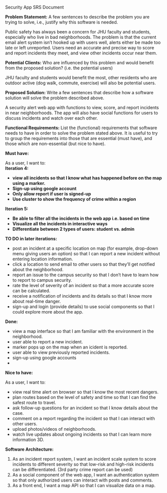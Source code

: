 Security App SRS Document

**Problem Statement:** A few sentences to describe the problem you are trying to solve, i.e., justify why this software is needed.

Public safety has always been a concern for JHU faculty and students, especially who live in bad neighborhoods. The problem is that the current email alert system isn’t hooked up with users well, alerts either be made too late or left unreported. Users need an accurate and precise way to score and report incidents they meet, and view other incidents occur near them.

**Potential Clients:** Who are influenced by this problem and would benefit from the proposed solution? (i.e. the potential users)

JHU faculty and students would benefit the most, other residents who are outdoor active (dog walk, commute, exercise) will also be potential users.

**Proposed Solution:** Write a few sentences that describe how a software solution will solve the problem described above.

A security alert web app with functions to view, score, and report incidents in near neighborhoods. The app will also have social functions for users to discuss incidents and watch over each other.

**Functional Requirements:** List the (functional) requirements that software needs to have in order to solve the problem stated above. It is useful to try to group the requirements into those that are essential (must have), and those which are non-essential (but nice to have).

**Must have:**
  
As a user, I want to:  
**Iteration 4:**
- **view all incidents so that I know what has happened before on the map using a marker.**
- **Sign-up using google account**
- **Only allow report if user is signed-up**
- **Use cluster to show the frequency of crime within a region**

**Iteration 5:**
- **Be able to filter all the incidents in the web app i.e. based on time**
- **Visualize all the incidents in interactive ways**
- **Differentiate between 2 types of users: student vs. admin**

**TO DO in later iterations:**
- post an incident at a specific location on map (for example, drop-down menu giving users an option) so that I can report a new incident without entering location information.
- click a location to send email to other users so that they’ll get notified about the neighborhood. 
- report an issue to the campus security so that I don’t have to learn how to report to campus security. 
- rate the level of severity of an incident so that a more accurate score can be calculated. 
- receive a notification of incidents and its details so that I know more about real-time danger. 
- sign-up and login (provide details) to use social components so that I could explore more about the app. 

**Done:**
 - view a map interface so that I am familiar with the environment in the neighborhood.
 - user able to report a new incident.
 - marker pops up on the map when an icident is reported.
 - user able to view previously reported incidents.
 - sign-up using google accounts
 - 

**Nice to have:**

As a user, I want to:
- view real time alert on browser so that I know the most recent dangers. 
- plan routes based on the level of safety and time so that I can find the safest route to travel. 
- ask follow-up questions for an incident so that I know details about the case. 
- comment on a report regarding the incident so that I can interact with other users. 
- upload photos/videos of neighborhoods. 
- watch live updates about ongoing incidents so that I can learn more information 3D.

**Software Architecture:**
1.	As an incident report system, I want an incident scale system to score incidents to different severity so that low-risk and high-risk incidents can be differentiated. (3rd party crime report can be used)
2.	As a social component of the web app, I want an authentication system so that only authorized users can interact with posts and comments.
3.	As a front end, I want a map API so that I can visualize data on a map.
